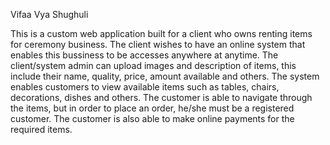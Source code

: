 Vifaa Vya Shughuli

This is a custom web application built for a client who owns renting items for ceremony business.
The client wishes to have an online system that enables this bussiness to be accesses anywhere at anytime.
The client/system admin can upload images and description of items, this include their name, quality, price, amount available and others.
The system enables customers to view available items such as tables, chairs, decorations, dishes and others.
The customer is able to navigate through the items, but in order to place an order, he/she must be a registered customer.
The customer is also able to make online payments for the required items.

